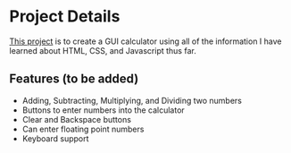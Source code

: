 # Project Details
[This project](https://www.theodinproject.com/lessons/foundations-calculator) is to create a GUI calculator using
all of the information I have learned about HTML, CSS, and Javascript thus far.

## Features (to be added)
* Adding, Subtracting, Multiplying, and Dividing two numbers
* Buttons to enter numbers into the calculator
* Clear and Backspace buttons
* Can enter floating point numbers
* Keyboard support